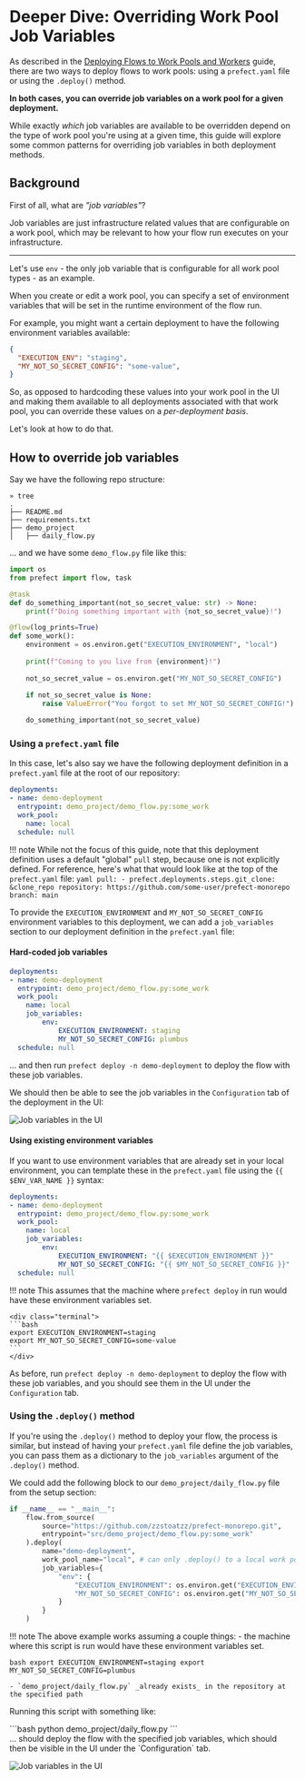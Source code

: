 # Deeper Dive: Overriding Work Pool Job Variables

As described in the [Deploying Flows to Work Pools and Workers](/guides/prefect-deploy/) guide, there are two ways to deploy flows to work pools: using a `prefect.yaml` file or using the `.deploy()` method.

**In both cases, you can override job variables on a work pool for a given deployment.**

While exactly _which_ job variables are available to be overridden depend on the type of work pool you're using at a given time, this guide will explore some common patterns for overriding job variables in both deployment methods.

## Background
First of all, what are _"job variables"_?

Job variables are just infrastructure related values that are configurable on a work pool, which may be relevant to how your flow run executes on your infrastructure.

<hr>

Let's use `env` - the only job variable that is configurable for all work pool types - as an example.

When you create or edit a work pool, you can specify a set of environment variables that will be set in the runtime environment of the flow run.

For example, you might want a certain deployment to have the following environment variables available:
```json
{
  "EXECUTION_ENV": "staging",
  "MY_NOT_SO_SECRET_CONFIG": "some-value",
}
```

So, as opposed to hardcoding these values into your work pool in the UI and making them available to all deployments associated with that work pool, you can override these values on a _per-deployment basis_.

Let's look at how to do that.

## How to override job variables
Say we have the following repo structure:
```
» tree
.
├── README.md
├── requirements.txt
├── demo_project
│   ├── daily_flow.py
```

... and we have some `demo_flow.py` file like this:

```python
import os
from prefect import flow, task

@task
def do_something_important(not_so_secret_value: str) -> None:
    print(f"Doing something important with {not_so_secret_value}!")

@flow(log_prints=True)
def some_work():
    environment = os.environ.get("EXECUTION_ENVIRONMENT", "local")
    
    print(f"Coming to you live from {environment}!")
    
    not_so_secret_value = os.environ.get("MY_NOT_SO_SECRET_CONFIG")
    
    if not_so_secret_value is None:
        raise ValueError("You forgot to set MY_NOT_SO_SECRET_CONFIG!")

    do_something_important(not_so_secret_value)
```
### Using a `prefect.yaml` file
In this case, let's also say we have the following deployment definition in a `prefect.yaml` file at the root of our repository:
```yaml
deployments:
- name: demo-deployment
  entrypoint: demo_project/demo_flow.py:some_work
  work_pool:
    name: local
  schedule: null
```

!!! note
    While not the focus of this guide, note that this deployment definition uses a default "global" `pull` step, because one is not explicitly defined. For reference, here's what that would look like at the top of the `prefect.yaml` file:
    ```yaml
    pull:
    - prefect.deployments.steps.git_clone: &clone_repo
        repository: https://github.com/some-user/prefect-monorepo
        branch: main
    ```

To provide the `EXECUTION_ENVIRONMENT` and `MY_NOT_SO_SECRET_CONFIG` environment variables to this deployment, we can add a `job_variables` section to our deployment definition in the `prefect.yaml` file:

#### Hard-coded job variables
```yaml
deployments:
- name: demo-deployment
  entrypoint: demo_project/demo_flow.py:some_work
  work_pool:
    name: local
    job_variables:
        env:
            EXECUTION_ENVIRONMENT: staging
            MY_NOT_SO_SECRET_CONFIG: plumbus
  schedule: null
```

... and then run `prefect deploy -n demo-deployment` to deploy the flow with these job variables.

We should then be able to see the job variables in the `Configuration` tab of the deployment in the UI:

![Job variables in the UI](/img/guides/job-variables.png)

#### Using existing environment variables
If you want to use environment variables that are already set in your local environment, you can template these in the `prefect.yaml` file using the `{{ $ENV_VAR_NAME }}` syntax:

```yaml
deployments:
- name: demo-deployment
  entrypoint: demo_project/demo_flow.py:some_work
  work_pool:
    name: local
    job_variables:
        env:
            EXECUTION_ENVIRONMENT: "{{ $EXECUTION_ENVIRONMENT }}"
            MY_NOT_SO_SECRET_CONFIG: "{{ $MY_NOT_SO_SECRET_CONFIG }}"
  schedule: null
```

!!! note
    This assumes that the machine where `prefect deploy` in run would have these environment variables set.

    <div class="terminal">
    ```bash
    export EXECUTION_ENVIRONMENT=staging
    export MY_NOT_SO_SECRET_CONFIG=some-value
    ```
    </div>

As before, run `prefect deploy -n demo-deployment` to deploy the flow with these job variables, and you should see them in the UI under the `Configuration` tab.

### Using the `.deploy()` method
If you're using the `.deploy()` method to deploy your flow, the process is similar, but instead of having your `prefect.yaml` file define the job variables, you can pass them as a dictionary to the `job_variables` argument of the `.deploy()` method.

We could add the following block to our `demo_project/daily_flow.py` file from the setup section:
```python
if __name__ == "__main__":
    flow.from_source(
        source="https://github.com/zzstoatzz/prefect-monorepo.git",
        entrypoint="src/demo_project/demo_flow.py:some_work"
    ).deploy(
        name="demo-deployment",
        work_pool_name="local", # can only .deploy() to a local work pool in prefect>=2.15.1
        job_variables={
            "env": {
                "EXECUTION_ENVIRONMENT": os.environ.get("EXECUTION_ENVIRONMENT", "local"),
                "MY_NOT_SO_SECRET_CONFIG": os.environ.get("MY_NOT_SO_SECRET_CONFIG")
            }
        }
    )
```

!!! note
    The above example works assuming a couple things:
    - the machine where this script is run would have these environment variables set.
    <div class="terminal">
    ```bash
    export EXECUTION_ENVIRONMENT=staging
    export MY_NOT_SO_SECRET_CONFIG=plumbus
    ```
    </div>

    - `demo_project/daily_flow.py` _already exists_ in the repository at the specified path

Running this script with something like:
<div class="terminal">
```bash
python demo_project/daily_flow.py
```
</div>
... should deploy the flow with the specified job variables, which should then be visible in the UI under the `Configuration` tab.

![Job variables in the UI](/img/guides/job-variables.png)